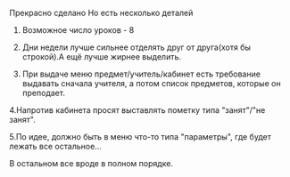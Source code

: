 Прекрасно сделано
Но есть несколько деталей

1. Возможное число уроков - 8

2. Дни недели лучше сильнее отделять друг от друга(хотя бы строкой).А ещё лучше жирнее выделить.

3. При выдаче меню предмет/учитель/кабинет есть требование выдавать сначала учителя, а потом список предметов, которые он преподает.

4.Напротив кабинета просят выставлять пометку типа "занят"/"не занят".

5.По идее, должно быть в меню что-то типа "параметры", где будет лежать все остальное...

В остальном все вроде в полном порядке.